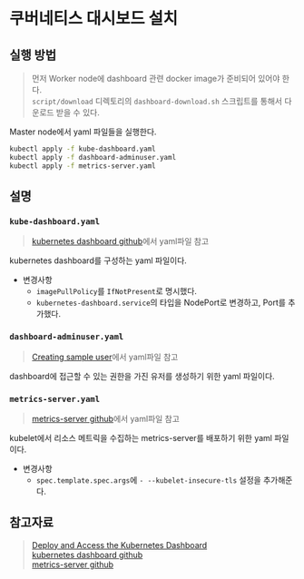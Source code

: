 # 쿠버네티스 대시보드 설치

## 실행 방법
> 먼저 Worker node에 dashboard 관련 docker image가 준비되어 있어야 한다.   
`script/download` 디렉토리의 `dashboard-download.sh` 스크립트를 통해서 다운로드 받을 수 있다.

Master node에서 yaml 파일들을 실행한다.

```bash
kubectl apply -f kube-dashboard.yaml
kubectl apply -f dashboard-adminuser.yaml
kubectl apply -f metrics-server.yaml
```

## 설명
### `kube-dashboard.yaml`
> [kubernetes dashboard github](https://github.com/kubernetes/dashboard)에서 yaml파일 참고

kubernetes dashboard를 구성하는 yaml 파일이다.
  
- 변경사항
  - `imagePullPolicy`를 `IfNotPresent`로 명시했다.
  - `kubernetes-dashboard.service`의 타입을 NodePort로 변경하고, Port를 추가했다.

### `dashboard-adminuser.yaml`
> [Creating sample user](https://github.com/kubernetes/dashboard/blob/master/docs/user/access-control/creating-sample-user.md)에서 yaml파일 참고   

dashboard에 접근할 수 있는 권한을 가진 유저를 생성하기 위한 yaml 파일이다.
  
### `metrics-server.yaml`
> [metrics-server github](https://github.com/kubernetes-sigs/metrics-server)에서 yaml파일 참고

kubelet에서 리소스 메트릭을 수집하는 metrics-server를 배포하기 위한 yaml 파일이다.

- 변경사항
  - `spec.template.spec.args`에 `- --kubelet-insecure-tls` 설정을 추가해준다. 

## 참고자료
> [Deploy and Access the Kubernetes Dashboard](https://kubernetes.io/docs/tasks/access-application-cluster/web-ui-dashboard/)   
[kubernetes dashboard github](https://github.com/kubernetes/dashboard)   
[metrics-server github](https://github.com/kubernetes-sigs/metrics-server)